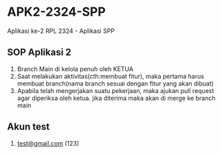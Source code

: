 # APK2-2324-SPP
Aplikasi ke-2 RPL 2324 - Aplikasi SPP

## SOP Aplikasi 2
1. Branch Main di kelola penuh oleh KETUA
2. Saat melakukan aktivitas(cth:membuat fitur), maka pertama harus membuat branch(nama branch sesuai dengan fitur yang akan dibuat)
3. Apabila telah mengerjakan suatu pekerjaan, maka ajukan pull request agar diperiksa oleh ketua. jika diterima maka akan di merge ke branch main

## Akun test
1. test@gmail.com (123)
